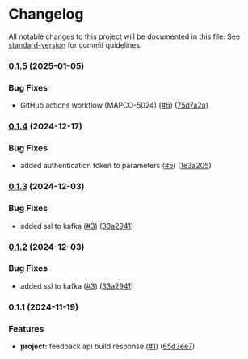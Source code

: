 # Changelog

All notable changes to this project will be documented in this file. See [standard-version](https://github.com/conventional-changelog/standard-version) for commit guidelines.

### [0.1.5](https://github.com/MapColonies/feedback-api/compare/v0.1.4...v0.1.5) (2025-01-05)


### Bug Fixes

* GitHub actions workflow (MAPCO-5024) ([#6](https://github.com/MapColonies/feedback-api/issues/6)) ([75d7a2a](https://github.com/MapColonies/feedback-api/commit/75d7a2aa01368e78a4947cff7c5fb0c5e55a3f38))

### [0.1.4](https://github.com/MapColonies/feedback-api/compare/v0.1.3...v0.1.4) (2024-12-17)


### Bug Fixes

* added authentication token to parameters ([#5](https://github.com/MapColonies/feedback-api/issues/5)) ([1e3a205](https://github.com/MapColonies/feedback-api/commit/1e3a20563a73d3ffa31c1727c47cb252c5868d40))

### [0.1.3](https://github.com/MapColonies/feedback-api/compare/v0.1.1...v0.1.3) (2024-12-03)


### Bug Fixes

* added ssl to kafka ([#3](https://github.com/MapColonies/feedback-api/issues/3)) ([33a2941](https://github.com/MapColonies/feedback-api/commit/33a294137da158aa89e7e0f07bfe57c4e84fd9eb))

### [0.1.2](https://github.com/MapColonies/feedback-api/compare/v0.1.1...v0.1.2) (2024-12-03)


### Bug Fixes

* added ssl to kafka ([#3](https://github.com/MapColonies/feedback-api/issues/3)) ([33a2941](https://github.com/MapColonies/feedback-api/commit/33a294137da158aa89e7e0f07bfe57c4e84fd9eb))

### 0.1.1 (2024-11-19)


### Features

* **project:** feedback api build response ([#1](https://github.com/MapColonies/feedback-api/issues/1)) ([65d3ee7](https://github.com/MapColonies/feedback-api/commit/65d3ee76c0549cc193a1ec1c2fbfa8d2990ccb95))
